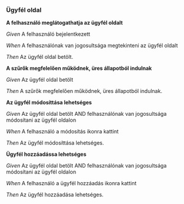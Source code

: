 ### Ügyfél oldal



**A felhasználó meglátogathatja az ügyfél oldalt**  

_Given_ A felhasználó bejelentkezett

_When_ A felhasználónak van jogosultsága megtekinteni az ügyfél oldalt

_Then_ Az ügyfél oldal betölt.


**A szűrők megfelelően működnek, üres állapotból indulnak**  

_Given_ Az ügyfél oldal betölt

_Then_ A szűrők megfelelően működnek, üres állapotból indulnak.


**Az ügyfél módosíttása lehetséges**  

_Given_ Az ügyfél oldal betölt AND felhasználónak van jogosultsága módosítani az ügyfél oldalon

_When_ A felhasználó a módosítás ikonra kattint

_Then_ Az ügyfél módosíttása lehetséges.


**Ügyfél hozzáadássa lehetséges**  

_Given_ Az ügyfél oldal betölt AND felhasználónak van jogosultsága módosítani az ügyfél oldalon

_When_ A felhasználó a ügyfél hozzáadás ikonra kattint

_Then_ Az ügyfél hozzáadása lehetséges.
